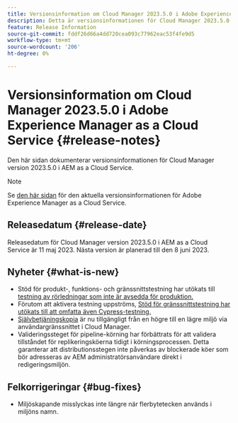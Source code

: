 ```yaml
---
title: Versionsinformation om Cloud Manager 2023.5.0 i Adobe Experience Manager as a Cloud Service
description: Detta är versionsinformationen för Cloud Manager 2023.5.0 i AEM as a Cloud Service.
feature: Release Information
source-git-commit: fddf26d66a4dd720cea093c77962eac53f4fe9d5
workflow-type: tm+mt
source-wordcount: '206'
ht-degree: 0%

---
```



# Versionsinformation om Cloud Manager 2023.5.0 i Adobe Experience Manager as a Cloud Service {#release-notes}

Den här sidan dokumenterar versionsinformationen för Cloud Manager version 2023.5.0 i AEM as a Cloud Service.

>[!NOTE]
>
>Se [den här sidan](/help/release-notes/release-notes-cloud/release-notes-current.md) för den aktuella versionsinformationen för Adobe Experience Manager as a Cloud Service.

## Releasedatum {#release-date}

Releasedatum för Cloud Manager version 2023.5.0 i AEM as a Cloud Service är 11 maj 2023. Nästa version är planerad till den 8 juni 2023.

## Nyheter {#what-is-new}

* Stöd för produkt-, funktions- och gränssnittstestning har utökats till [testning av rörledningar som inte är avsedda för produktion.](/help/implementing/cloud-manager/configuring-pipelines/configuring-non-production-pipelines.md)
* Förutom att aktivera testning uppströms, [Stöd för gränssnittstestning har utökats till att omfatta även Cypress-testning.](/help/implementing/cloud-manager/ui-testing.md)
* [Självbetjäningskopia](/help/implementing/developing/tools/content-copy.md) är nu tillgängligt från en högre till en lägre miljö via användargränssnittet i Cloud Manager.
* Valideringssteget för pipeline-körning har förbättrats för att validera tillståndet för replikeringsköerna tidigt i körningsprocessen. Detta garanterar att distributionsstegen inte påverkas av blockerade köer som bör adresseras av AEM administratörsanvändare direkt i redigeringsmiljön.

## Felkorrigeringar {#bug-fixes}

* Miljöskapande misslyckas inte längre när flerbytetecken används i miljöns namn.
